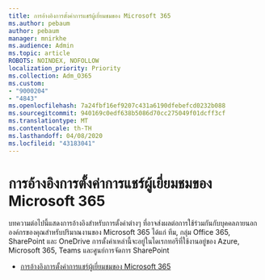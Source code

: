 ```yaml
---
title: การอ้างอิงการตั้งค่าการแชร์ผู้เยี่ยมชมของ Microsoft 365
ms.author: pebaum
author: pebaum
manager: mnirkhe
ms.audience: Admin
ms.topic: article
ROBOTS: NOINDEX, NOFOLLOW
localization_priority: Priority
ms.collection: Adm_O365
ms.custom:
- "9000204"
- "4843"
ms.openlocfilehash: 7a24fbf16ef9207c431a6190dfebefcd0232b088
ms.sourcegitcommit: 940169c0edf638b5086d70cc275049f01dcff3cf
ms.translationtype: MT
ms.contentlocale: th-TH
ms.lasthandoff: 04/08/2020
ms.locfileid: "43183041"
---
```

# <a name="microsoft-365-guest-sharing-settings-reference"></a>การอ้างอิงการตั้งค่าการแชร์ผู้เยี่ยมชมของ Microsoft 365

บทความต่อไปนี้แสดงการอ้างอิงสําหรับการตั้งค่าต่างๆ ที่อาจส่งผลต่อการใช้ร่วมกันกับบุคคลภายนอกองค์กรของคุณสําหรับปริมาณงานของ Microsoft 365 ได้แก่ ทีม, กลุ่ม Office 365, SharePoint และ OneDrive การตั้งค่าเหล่านี้จะอยู่ในไดเรกทอรีที่ใช้งานอยู่ของ Azure, Microsoft 365, Teams และศูนย์การจัดการ SharePoint

- [การอ้างอิงการตั้งค่าการแชร์ผู้เยี่ยมชมของ Microsoft 365](https://docs.microsoft.com/microsoft-365/solutions/microsoft-365-guest-settings?view=o365-worldwide)
